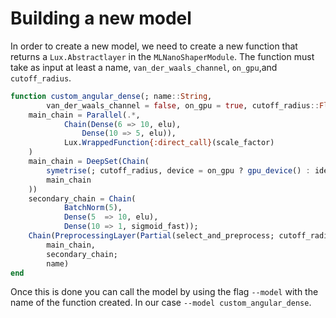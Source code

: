 # Building a new model

In order to create a new model, we need to create a new function that returns a `Lux.Abstractlayer` in the `MLNanoShaperModule`.
The function must take as input at least a name, `van_der_waals_channel`, `on_gpu`,and `cutoff_radius`.

```julia
function custom_angular_dense(; name::String,
        van_der_waals_channel = false, on_gpu = true, cutoff_radius::Float32 = 3.0f0)
    main_chain = Parallel(.*,
            Chain(Dense(6 => 10, elu),
                Dense(10 => 5, elu)),
            Lux.WrappedFunction{:direct_call}(scale_factor)
    )
    main_chain = DeepSet(Chain(
        symetrise(; cutoff_radius, device = on_gpu ? gpu_device() : identity),
        main_chain
    ))
    secondary_chain = Chain(
            BatchNorm(5),
            Dense(5  => 10, elu),
            Dense(10 => 1, sigmoid_fast));
    Chain(PreprocessingLayer(Partial(select_and_preprocess; cutoff_radius)),
        main_chain,
        secondary_chain;
        name)
end
```

Once this is done you can call the model by using the flag `--model` with the name of the function created. In our case
`--model custom_angular_dense`.
